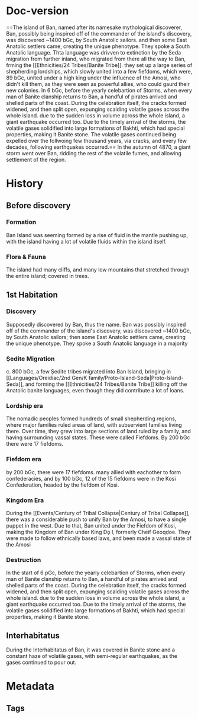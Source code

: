 # Doc-version
==The island of Ban, named after its namesake mythological discoverer, Ban, possibly being inspired off of the commander of the island's discovery, was discovered ~1400 bGc, by South Anatolic sailors. and then some East Anatolic settlers came, creating the unique phenotype. They spoke a South Anatolic language. Thta language was drivven to extinction by the Seda migration from further inland, who migrated from there all the way to Ban, frming the [[Ethnicities/24 Tribes/Banite Tribe]]. they set up a large series of shepherding lordships, which slowly united into a few fiefdoms, which were, 89 bGc, united under a high king under the influence of the Amosi, who didn't kill them, as they were seen as powerful allies, who could gaurd their new colonies. In 6 bGc, before the yearly celebartion of Storms, when every man of Banite clanship returns to Ban, a handful of pirates arrived and shelled parts of the coast. During the celebration itself, the cracks formed widened, and then split open, expunging scalding volatile gases across the whole island. due to the sudden loss in volume across the whole island, a giant earthquake occurred too. Due to the timely arrival of the storms, the volatile gases solidified into large formations of Bakhti, which had special properties, making it Banite stone. The volatile gases continued being expelled over the follwoing few thousand years, via cracks, and every few decades, following earthquakes occurred.== In the autumn of 4870, a giant storm went over Ban, ridding the rest of the volatile fumes, and allowing settlement of the region.
# History
## Before discovery
### Formation
Ban Island was seeming formed by a rise of fluid in the mantle pushing up, with the island having a lot of volatile fluids within the island itself.
### Flora & Fauna
The island had many cliffs, and many low mountains that stretched through the entire island; covered in trees.
## 1st Habitation
### Discovery
Supposedly discovered by Ban, thus the name. Ban was possibly inspired off of the commander of the island's discovery, was discovered ~1400 bGc, by South Anatolic sailors; then some East Anatolic settlers came, creating the unique phenotype. They spoke a South Anatolic language in a majority
### Ṣedite Migration
c. 800 bGc, a few Ṣedite tribes migrated into Ban Island, bringing in [[Languages/Oreidiac/2nd Gen/K family/Proto-Island-Seda|Proto-Island-Seda]], and forming the [[Ethnicities/24 Tribes/Banite Tribe]] killing off the Anatolic banite languages, even though they did contribute a lot of loans.
### Lordship era
The nomadic peoples formed hundreds of small shepherding regions, where major families ruled areas of land, with subservient families living there. Over time, they grew into large sections of land ruled by a family, and having surrounding vassal states. These were called Fiefdoms. By 200 bGc there were 17 fiefdoms.
### Fiefdom era
by 200 bGc, there were 17 fiefdoms. many allied with eachother to form confederacies, and by 100 bGc, 12 of the 15 fiefdoms were in the Kosi Confederation, headed by the fiefdom of Kosi.
### Kingdom Era
During the [[Events/Century of Tribal Collapse|Century of Tribal Collapse]], there was a considerable push to unify Ban by the Amosi, to have a single puppet in the west. Due to that, Ban united under the Fiefdom of Kosi, making the Kingdom of Ban under King Dǫ I, formerly Cheif Geoqḍoe.
They were made to follow ethnically based laws, and been made a vassal state of the Amosi
### Destruction
In the start of 6 pGc, before the yearly celebartion of Storms, when every man of Banite clanship returns to Ban, a handful of pirates arrived and shelled parts of the coast. During the celebration itself, the cracks formed widened, and then split open, expunging scalding volatile gases across the whole island. due to the sudden loss in volume across the whole island, a giant earthquake occurred too. Due to the timely arrival of the storms, the volatile gases solidified into large formations of Bakhti, which had special properties, making it Banite stone.
## Interhabitatus
During the Interhabitatus of Ban, it was covered in Banite stone and a constant haze of volatile gases, with semi-regular earthquakes, as the gases continued to pour out. 
# Metadata 
## Tags